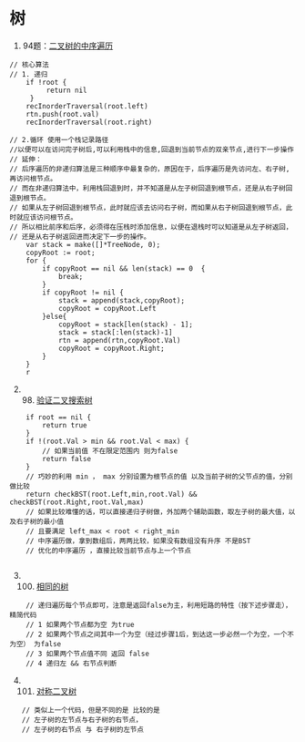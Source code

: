 # 树

1. 94题：[二叉树的中序遍历](https://leetcode-cn.com/problems/binary-tree-inorder-traversal/)
```golang
// 核心算法
// 1. 递归
    if !root {
         return nil
     }
    recInorderTraversal(root.left)
    rtn.push(root.val)
    recInorderTraversal(root.right)

// 2.循环 使用一个栈记录路径 
//以便可以在访问完子树后,可以利用栈中的信息,回退到当前节点的双亲节点,进行下一步操作
// 延伸：
// 后序遍历的非递归算法是三种顺序中最复杂的，原因在于，后序遍历是先访问左、右子树,再访问根节点。
// 而在非递归算法中，利用栈回退到时，并不知道是从左子树回退到根节点，还是从右子树回退到根节点。
// 如果从左子树回退到根节点，此时就应该去访问右子树，而如果从右子树回退到根节点，此时就应该访问根节点。
// 所以相比前序和后序，必须得在压栈时添加信息，以便在退栈时可以知道是从左子树返回，
// 还是从右子树返回进而决定下一步的操作。
    var stack = make([]*TreeNode, 0);
    copyRoot := root;
    for {
        if copyRoot == nil && len(stack) == 0  {
            break;
        }
        if copyRoot != nil {
            stack = append(stack,copyRoot);
            copyRoot = copyRoot.Left
        }else{
            copyRoot = stack[len(stack) - 1];
            stack = stack[:len(stack)-1]
            rtn = append(rtn,copyRoot.Val)
            copyRoot = copyRoot.Right;
        }
    }
    r

```

2. 98. [验证二叉搜索树](https://leetcode-cn.com/problems/validate-binary-search-tree/)
```golang
    if root == nil {
        return true
    }
    if !(root.Val > min && root.Val < max) {
        // 如果当前值 不在限定范围内 则为false
        return false
    }
    // 巧妙的利用 min ， max 分别设置为根节点的值 以及当前子树的父节点的值，分别做比较
    return checkBST(root.Left,min,root.Val) && checkBST(root.Right,root.Val,max)
    // 如果比较难懂的话，可以直接递归子树做，外加两个辅助函数，取左子树的最大值，以及右子树的最小值
    // 且要满足 left_max < root < right_min
    // 中序遍历做，拿到数组后，两两比较，如果没有数组没有升序 不是BST
    // 优化的中序遍历 ，直接比较当前节点与上一个节点
    
```
3. 100. [相同的树](https://leetcode-cn.com/problems/same-tree/) 
```golang
    // 递归遍历每个节点即可，注意是返回false为主，利用短路的特性（按下述步骤走），精简代码
    // 1 如果两个节点都为空 为true
    // 2 如果两个节点之间其中一个为空（经过步骤1后，到达这一步必然一个为空，一个不为空） 为false
    // 3 如果两个节点值不同 返回 false
    // 4 递归左 && 右节点判断
```
4. 101. [对称二叉树](https://leetcode-cn.com/problems/symmetric-tree/) 
 ```golang
    // 类似上一个代码，但是不同的是 比较的是 
    // 左子树的左节点与右子树的右节点，
    // 左子树的右节点 与 右子树的左节点
```